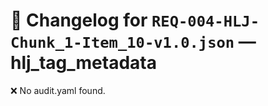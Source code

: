 # 📝 Changelog for `REQ-004-HLJ-Chunk_1-Item_10-v1.0.json` — **hlj_tag_metadata**

❌ No audit.yaml found.
